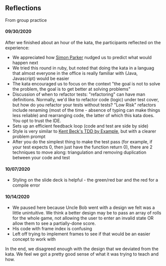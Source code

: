 ## Reflections
From group practice

#### 09/30/2020
After we finished about an hour of the kata, the participants reflected on the experience:
- We appreciated how [Simon Parker](https://github.com/simon-parker)
  nudged us to predict what would happen next
- We tried this round in ruby, but noted that doing the kata in a languag that almost everyone in the office is really familiar
  with (Java, Javascript) would be easier
- The kata encouraged us to focus on the context "the goal is not to solve the problem, the goal is to get better at solving problems"
- Discussion of when to refactor tests: "refactoring" can have man definitions. Normally, we'd like to refactor code (logic) under
  test cover, but how do you refactor your tests without tests? "Low Risk" refactors include renaming (most of the time -
  absence of typing can make things less reliable) and rearranging code, the latter of which this kata does. You opt to trust
  the IDE.
- Sets up an efficient feedback loop (code and test are side by side)
- Style is very similar to [Kent Beck's TDD by Example](https://www.amazon.com/Test-Driven-Development-Kent-Beck/dp/0321146530),
  but with a clearer problem prompt
- After you do the simplest thing to make the test pass (for example, if your test expects 0, then just have the function
  return 0), there are 2 techniques to move along: triangulation and removing duplication between your code and test

#### 10/07/2020
- Styling on the slide deck is helpful - the green/red bar and the red for a compile error

#### 10/14/2020
- We paused here because Uncle Bob went with a design we felt was a little unintuitive. We think a better design may
  be to pass an array of rolls for the whole game, not allowing the user to enter an invalid state OR allow them to see a partially-done
  score.
- His code with frame index is confusing
- Left off trying to implement frames to see if that would be an easier concept to work with

In the end, we disagreed enough with the design that we deviated from the kata.
We feel we got a pretty good sense of what it was trying to teach and how.